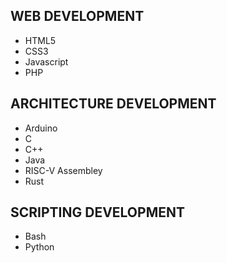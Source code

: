 ## WEB DEVELOPMENT

- HTML5
- CSS3
- Javascript
- PHP

## ARCHITECTURE DEVELOPMENT
- Arduino
- C
- C++
- Java
- RISC-V Assembley
- Rust

## SCRIPTING DEVELOPMENT

- Bash
- Python

